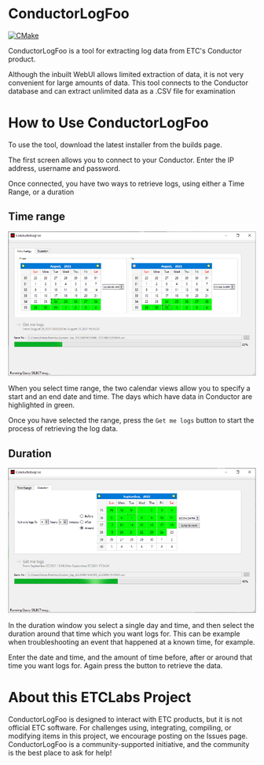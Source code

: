 # ConductorLogFoo
[![CMake](https://github.com/ETCLabs/ConductorLogFoo/actions/workflows/cmake.yml/badge.svg)](https://github.com/ETCLabs/ConductorLogFoo/actions/workflows/cmake.yml)

ConductorLogFoo is a tool for extracting log data from ETC's Conductor product.

Although the inbuilt WebUI allows limited extraction of data, it is not very convenient for large amounts of data. This tool connects to the Conductor database and can extract unlimited data as a .CSV file for examination

# How to Use ConductorLogFoo
To use the tool, download the latest installer from the builds page.

The first screen allows you to connect to your Conductor. Enter the IP address, username and password.

Once connected, you have two ways to retrieve logs, using either a Time Range, or a duration

## Time range

![Time Range](./images/range.png)

When you select time range, the two calendar views allow you to specify a start and an end date and time. The days which have data in Conductor are highlighted in green.

Once you have selected the range, press the `Get me logs` button to start the process of retrieving the log data.

## Duration


![Time Range](./images/duration.png)

In the duration window you select a single day and time, and then select the duration around that time which you want logs for. This can be example when troubleshooting an event that happened at a known time, for example.

Enter the date and time, and the amount of time before, after or around that time you want logs for. Again press the button to retrieve the data.

# About this ETCLabs Project
ConductorLogFoo is designed to interact with ETC products, but it is not official ETC software. For challenges using, integrating, compiling, or modifying items in this project, we encourage posting on the Issues page. ConductorLogFoo is a community-supported initiative, and the community is the best place to ask for help!